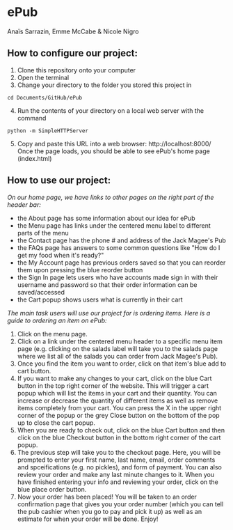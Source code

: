 # ePub
Anaïs Sarrazin, Emme McCabe & Nicole Nigro


## How to configure our project:
1. Clone this repository onto your computer
2. Open the terminal
3. Change your directory to the folder you stored this project in
```
cd Documents/GitHub/ePub
```

4. Run the contents of your directory on a local web server with the command
```
python -m SimpleHTTPServer
```

5. Copy and paste this URL into a web browser: http://localhost:8000/
Once the page loads, you should be able to see ePub's home page (index.html)


## How to use our project:
*On our home page, we have links to other pages on the right part of the header bar:*
- the About page has some information about our idea for ePub
- the Menu page has links under the centered menu label to different parts of the menu
- the Contact page has the phone # and address of the Jack Magee's Pub
- the FAQs page has answers to some common questions like "How do I get my food when it's ready?"
- the My Account page has previous orders saved so that you can reorder them upon pressing the blue reorder button
- the Sign In page lets users who have accounts made sign in with their username and password so that their order information can be saved/accessed
- the Cart popup shows users what is currently in their cart

*The main task users will use our project for is ordering items. Here is a guide to ordering an item on ePub:*
1. Click on the menu page.
2. Click on a link under the centered menu header to a specific menu item page (e.g. clicking on the salads label will take you to the salads page where we list all of the salads you can order from Jack Magee's Pub).
3. Once you find the item you want to order, click on that item's blue add to cart button.
4. If you want to make any changes to your cart, click on the blue Cart button in the top right corner of the website. This will trigger a cart popup which will list the items in your cart and their quantity. You can increase or decrease the quantity of different items as well as remove items completely from your cart. You can press the X in the upper right corner of the popup or the grey Close button on the bottom of the pop up to close the cart popup.
5. When you are ready to check out, click on the blue Cart button and then click on the blue Checkout button in the bottom right corner of the cart popup.
6. The previous step will take you to the checkout page. Here, you will be prompted to enter your first name, last name, email, order comments and spceifications (e.g. no pickles), and form of payment. You can also review your order and make any last minute changes to it. When you have finished entering your info and reviewing your order, click on the blue place order button. 
7. Now your order has been placed! You will be taken to an order confirmation page that gives you your order number (which you can tell the pub cashier when you go to pay and pick it up) as well as an estimate for when your order will be done. Enjoy!
